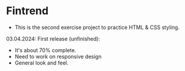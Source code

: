 # Fintrend
- This is the second exercise project to practice HTML &amp; CSS styling.


03.04.2024: First release (unfinished):
- It's about 70% complete.
- Need to work on responsive design
- General look and feel.

